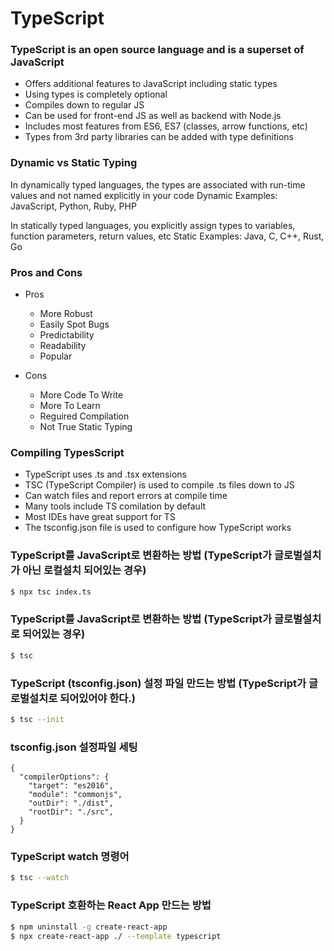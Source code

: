 # TypeScript

### TypeScript is an open source language and is a superset of JavaScript
* Offers additional features to JavaScript including static types
* Using types is completely optional
* Compiles down to regular JS
* Can be used for front-end JS as well as backend with Node.js
* Includes most features from ES6, ES7 (classes, arrow functions, etc)
* Types from 3rd party libraries can be added with type definitions

### Dynamic vs Static Typing
In dynamically typed languages, the types are associated with run-time values and not named explicitly in your code
Dynamic Examples: JavaScript, Python, Ruby, PHP

In statically typed languages, you explicitly assign types to variables, function parameters, return values, etc
Static Examples: Java, C, C++, Rust, Go


### Pros and Cons
* Pros
  * More Robust
  * Easily Spot Bugs
  * Predictability
  * Readability
  * Popular

* Cons
  * More Code To Write
  * More To Learn
  * Reguired Compilation
  * Not True Static Typing

### Compiling TypesScript
* TypeScript uses .ts and .tsx extensions
* TSC (TypeScript Compiler) is used to compile .ts files down to JS
* Can watch files and report errors at compile time
* Many tools include TS comilation by default
* Most IDEs have great support for TS
* The tsconfig.json file is used to configure how TypeScript works

### TypeScript를 JavaScript로 변환하는 방법 (TypeScript가 글로벌설치가 아닌 로컬설치 되어있는 경우)
```bash
$ npx tsc index.ts
```

### TypeScript를 JavaScript로 변환하는 방법 (TypeScript가 글로벌설치로 되어있는 경우)
```bash
$ tsc
```

### TypeScript (tsconfig.json) 설정 파일  만드는 방법 (TypeScript가 글로벌설치로 되어있어야 한다.)
```bash
$ tsc --init
```

### tsconfig.json 설정파일 세팅
```
{
  "compilerOptions": {
    "target": "es2016",
    "module": "commonjs",
    "outDir": "./dist",
    "rootDir": "./src",
  }
}
```

### TypeScript watch 명령어
```bash
$ tsc --watch
```

### TypeScript 호환하는 React App 만드는 방법
```bash
$ npm uninstall -g create-react-app
$ npx create-react-app ./ --template typescript
```